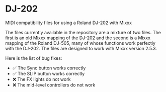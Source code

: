 # DJ-202
MIDI compatibility files for using a Roland DJ-202 with Mixxx

The files currently available in the repository are a mixture of two files. The first is an old Mixxx mapping of the DJ-202 and the second is a Mixxx mapping of the Roland DJ-505, many of whose functions work perfectly with the DJ-202.
The files are designed to work with Mixxx version 2.5.3.

Here is the list of bug fixes:
- ✅ The Sync button works correctly
- ✅ The SLIP button works correctly
- ❌ The FX lights do not work
- ❌ The mid-level controllers do not work
